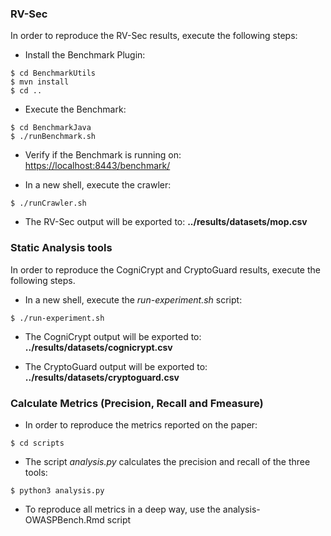 ### **RV-Sec**

In order to reproduce the RV-Sec results, execute the following steps:

   * Install the Benchmark Plugin:

```{shell}
$ cd BenchmarkUtils 
$ mvn install
$ cd ..
```
   * Execute the Benchmark:

```{shell}
$ cd BenchmarkJava 
$ ./runBenchmark.sh
```

   * Verify if the Benchmark is running on: [https://localhost:8443/benchmark/](https://localhost:8443/benchmark/)

   * In a new shell, execute the crawler:

```{shell}
$ ./runCrawler.sh
```

   * The RV-Sec output will be exported to:  **../results/datasets/mop.csv** 
 
  

### **Static Analysis tools**

In order to reproduce the CogniCrypt and CryptoGuard results, execute the following steps.

   * In a new shell, execute the *run-experiment.sh* script:

```{shell}
$ ./run-experiment.sh
```
   * The CogniCrypt output will be exported to:  **../results/datasets/cognicrypt.csv** 
   
   * The CryptoGuard output will be exported to:  **../results/datasets/cryptoguard.csv** 




### **Calculate Metrics (Precision, Recall and Fmeasure)**

   * In order to reproduce the metrics reported on the paper:

```{shell}
$ cd scripts
```

   * The script *analysis.py* calculates the precision and recall of the three tools:

```{shell}
$ python3 analysis.py
```

   * To reproduce all metrics in a deep way, use the analysis-OWASPBench.Rmd script
